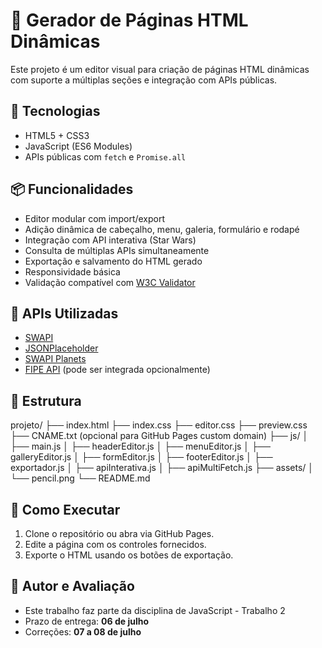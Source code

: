 # 🧩 Gerador de Páginas HTML Dinâmicas

Este projeto é um editor visual para criação de páginas HTML dinâmicas com suporte a múltiplas seções e integração com APIs públicas.

## 🔧 Tecnologias
- HTML5 + CSS3
- JavaScript (ES6 Modules)
- APIs públicas com `fetch` e `Promise.all`

## 📦 Funcionalidades

- Editor modular com import/export
- Adição dinâmica de cabeçalho, menu, galeria, formulário e rodapé
- Integração com API interativa (Star Wars)
- Consulta de múltiplas APIs simultaneamente
- Exportação e salvamento do HTML gerado
- Responsividade básica
- Validação compatível com [W3C Validator](https://validator.w3.org/)

## 🧪 APIs Utilizadas

- [SWAPI](https://swapi.dev/)
- [JSONPlaceholder](https://jsonplaceholder.typicode.com/)
- [SWAPI Planets](https://swapi.dev/api/planets/)
- [FIPE API](https://deividfortuna.github.io/fipe/) (pode ser integrada opcionalmente)

## 📂 Estrutura

projeto/
├── index.html
├── index.css
├── editor.css
├── preview.css
├── CNAME.txt (opcional para GitHub Pages custom domain)
├── js/
│ ├── main.js
│ ├── headerEditor.js
│ ├── menuEditor.js
│ ├── galleryEditor.js
│ ├── formEditor.js
│ ├── footerEditor.js
│ ├── exportador.js
│ ├── apiInterativa.js
│ ├── apiMultiFetch.js
├── assets/
│ └── pencil.png
└── README.md

## 🚀 Como Executar

1. Clone o repositório ou abra via GitHub Pages.
2. Edite a página com os controles fornecidos.
3. Exporte o HTML usando os botões de exportação.

## 📌 Autor e Avaliação

- Este trabalho faz parte da disciplina de JavaScript - Trabalho 2
- Prazo de entrega: **06 de julho**
- Correções: **07 a 08 de julho**
